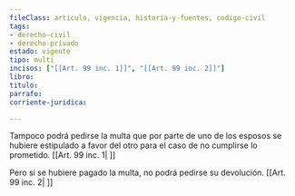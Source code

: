 ```yaml
---
fileClass: articulo, vigencia, historia-y-fuentes, codigo-civil
tags:
- derecho-civil
- derecho-privado
estado: vigente
tipo: multi
incisos: ["[[Art. 99 inc. 1]]", "[[Art. 99 inc. 2]]"]
libro:
titulo:
parrafo:
corriente-juridica:

---
```

Tampoco podrá pedirse la multa que por parte de uno de los esposos se hubiere estipulado a favor del otro para el caso de no cumplirse lo prometido. [[Art. 99 inc. 1| ]]

Pero si se hubiere pagado la multa, no podrá pedirse su devolución. [[Art. 99 inc. 2| ]]